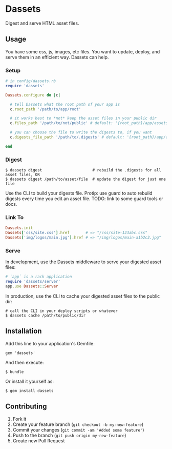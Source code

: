 # Dassets

Digest and serve HTML asset files.

## Usage

You have some css, js, images, etc files.  You want to update, deploy, and serve them in an efficient way.  Dassets can help.

### Setup

```ruby
# in config/dassets.rb
require 'dassets'

Dassets.configure do |c|

  # tell Dassets what the root path of your app is
  c.root_path '/path/to/app/root'

  # it works best to *not* keep the asset files in your public dir
  c.files_path '/path/to/not/public' # default: '{root_path}/app/assets/public'

  # you can choose the file to write the digests to, if you want
  c.digests_file_path '/path/to/.digests' # default: '{root_path}/app/assets/.digests'

end
```

### Digest

```
$ dassets digest                      # rebuild the .digests for all asset files, OR
$ dassets digest /path/to/asset/file  # update the digest for just one file
```

Use the CLI to build your digests file.  Protip: use guard to auto rebuild digests every time you edit an asset file.  TODO: link to some guard tools or docs.

### Link To

```rb
Dassets.init
Dassets['css/site.css'].href       # => "/css/site-123abc.css"
Dassets['img/logos/main.jpg'].href # => "/img/logos/main-a1b2c3.jpg"
```

### Serve

In development, use the Dassets middleware to serve your digested asset files:

```ruby
# `app` is a rack application
require 'dassets/server'
app.use Dassets::Server
```

In production, use the CLI to cache your digested asset files to the public dir:

```
# call the CLI in your deploy scripts or whatever
$ dassets cache /path/to/public/dir
```

## Installation

Add this line to your application's Gemfile:

    gem 'dassets'

And then execute:

    $ bundle

Or install it yourself as:

    $ gem install dassets

## Contributing

1. Fork it
2. Create your feature branch (`git checkout -b my-new-feature`)
3. Commit your changes (`git commit -am 'Added some feature'`)
4. Push to the branch (`git push origin my-new-feature`)
5. Create new Pull Request
